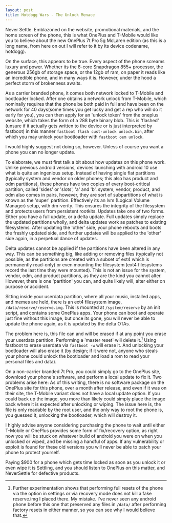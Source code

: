 ```yaml
---
layout: post
title: Hotdogg Wars - The Unlock Menace
---
```


Never Settle. Emblazoned on the website, promotional materials, and the home screen
of the phone, this is what OnePlus and T-Mobile would like you to believe about the
new OnePlus 7t Pro 5g McLaren edition (as this is a long name, from here on out I
will refer to it by its device codename, hotdogg).

On the surface, this appears to be true. Every aspect of the phone screams luxury
and power. Whether its the 8-core Snapdragon 855+ processor, the generous 256gb of
storage space, or the 12gb of ram, on paper it reads like an incredible phone, and
in many ways it is. However, under the hood a perfect storm of brokenness awaits.

As a carrier branded phone, it comes both network locked to T-Mobile and bootloader
locked. After one obtains a network unlock from T-Mobile, which nominally requires
that the phone be both paid in full and have been on the network for 40 days(some
times you get lucky and get a rep who will do it early for you), you can then apply
for an 'unlock token' from the oneplus website, which takes the form of a 288 byte
binary blob. This is 'flashed' (unsure if it actually gets written to the device or
is just interpreted by fastboot) in this manner `fastboot flash cust-unlock unlock.bin`,
after which you may unlock your bootloader with `fastboot oem unlock`.

I would highly suggest not doing so, however. Unless of course you want a phone you
can no longer update.

To elaborate, we must first talk a bit about how updates on this phone work. Unlike
previous android versions, devices launching with android 10 use what is quite an
ingenious setup. Instead of having single flat partitions (typically system and
vendor on older phones; this also has product and odm partitions), these phones have
two copies of every boot-critical partition, called 'sides' or 'slots', 'a' and 'b'.
system, vendor, product, and odm also comes in pairs, however, they are sort of
subpartitions of what is known as the 'super' partition. Effectively its an lvm
(Logical Volume Manager) setup, with dm-verity. This ensures the integrity of the
filesystem and protects users from persistent rootkits. Updates take one of two forms.
Either you have a full update, or a delta update. Full updates simply replace the
updated partitions wholly, and delta updates work as patches to existing filesystems.
After updating the 'other' side, your phone reboots and boots the freshly updated
side, and further updates will be applied to the 'other' side again, in a perpetual
dance of updates.

Delta updates cannot be applied if the partitions have been altered in any way.
This can be something big, like adding or removing files (typically not possible,
as the partitions are created with a subset of ext4 which is permanently read-only)
or even mounting the filesystem (ext4 filesystems record the last time they were
mounted). This is not an issue for the system, vendor, odm, and product partitions,
as they are the kind you cannot alter. However, there is one 'partition' you can,
and quite likely will, alter either on purpose or accident.

Sitting inside your userdata partition, where all your music, installed apps, and
memes are held, there is an ext4 filesystem image, `/data/reserve/reserve.img`. This
is mounted at `/system/reserve` by an init script, and contains some OnePlus apps.
Your phone can boot and operate just fine without this image, but once its gone,
you will never be able to update the phone again, as it is updated by the delta OTAs.

The problem here is, this file can and will be erased if at any point you erase
your userdata partition. ~~Performing a 'master reset' will delete it.~~[^1] Using fastboot
to erase userdata via `fastboot -w` will erase it. And unlocking your bootloader
will also erase it (by design; if it were not, anyone who steals your phone could
unlock the bootloader and load a rom to read your personal files and data).

On a non-carrier branded 7t Pro, you could simply go to the OnePlus site, download
your phone's software, and perform a local update to fix it. Two problems arise here:
As of this writing, there is no software package on the OnePlus site for this phone,
over a month after release, and even if it was on their site, the T-Mobile variant
does not have a local update option. If you could back up the image, you more than
likely could simply place the image back where it is expected after unlocking or
wiping. The issue here is, the file is only readable by the root user, and the
only way to root the phone is, you guessed it, unlocking the bootloader, which will
destroy it.

I highly advise anyone considering purchasing the phone to wait until either T-Mobile
or OnePlus provides some form of fix/recovery option, as right now you will be stuck
on whatever build of android you were on when you unlocked or wiped, and be missing
a handful of apps. If any vulnerability or exploit is found for these old versions
you will never be able to patch your phone to protect yourself.

Paying $900 for a phone which gets time locked as soon as you unlock it or even wipe
it is Settling, and you should listen to OnePlus on this matter, and NeverSettle for
defective products.

[^1]: Further experimentation shows that performing full resets of the phone via the option in settings or via recovery mode does not kill a fake reserve.img I placed there. My mistake. I've never seen any android phone before this one that preserved any files in `/data/` after performing factory resets in either manner, so you can see why I would believe that.

